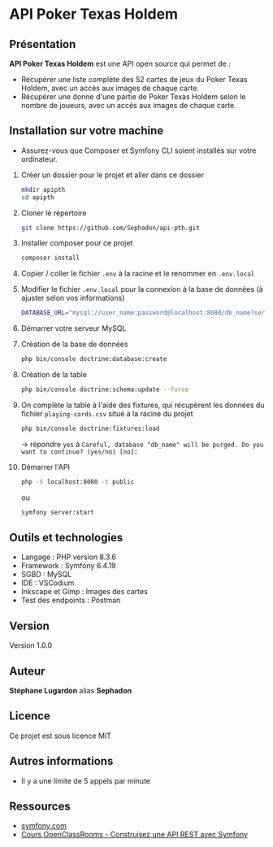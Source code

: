 
# API Poker Texas Holdem

## Présentation

**API Poker Texas Holdem** est une API open source qui permet de :
- Récupérer une liste complète des 52 cartes de jeux du Poker Texas Holdem, avec un accès aux images de chaque carte.
- Récupérer une donne d'une partie de Poker Texas Holdem selon le nombre de joueurs, avec un accès aux images de chaque carte.

## Installation sur votre machine
- Assurez-vous que Composer et Symfony CLI soient installés sur votre ordinateur.

1. Créer un dossier pour le projet et aller dans ce dossier
    ```sh
    mkdir apipth
    cd apipth
    ```
2. Cloner le répertoire
    ```sh
    git clone https://github.com/Sephadon/api-pth.git
    ```
3. Installer composer pour ce projet
    ```sh
    composer install
    ```
4. Copier / coller le fichier `.env` à la racine et le renommer en `.env.local`
5. Modifier le fichier `.env.local` pour la connexion à la base de données (à ajuster selon vos informations)
    ```sh
    DATABASE_URL="mysql://user_name:password@localhost:8080/db_name?serverVersion=8.0.32&charset=utf8mb4"
    ```
6. Démarrer votre serveur MySQL
7. Création de la base de données
    ```sh
    php bin/console doctrine:database:create
    ```
8. Création de la table
    ```sh
    php bin/console doctrine:schema:update --force
    ```
9. On complète la table à l'aide des fixtures, qui récupèrent les données du fichier `playing-cards.csv` situé à la racine du projet
    ```sh
    php bin/console doctrine:fixtures:load
    ```
    -> répondre `yes` à `Careful, database "db_name" will be purged. Do you want to continue? (yes/no) [no]:`

8. Démarrer l'API
    ```sh
    php -S localhost:8080 -t public
    ```
    ou
    ```sh
    symfony server:start
    ```

## Outils et technologies
- Langage : PHP version 8.3.6
- Framework : Symfony 6.4.19
- SGBD : MySQL
- IDE : VSCodium
- Inkscape et Gimp : Images des cartes
- Test des endpoints : Postman

## Version
Version 1.0.0

## Auteur

**Stéphane Lugardon** alias **Sephadon**

## Licence

Ce projet est sous licence MIT

## Autres informations
- Il y a une limite de 5 appels par minute

## Ressources
- [symfony.com](https://symfony.com/)
- [Cours OpenClassRooms - Construisez une API REST avec Symfony](https://openclassrooms.com/fr/courses/7709361-construisez-une-api-rest-avec-symfony)